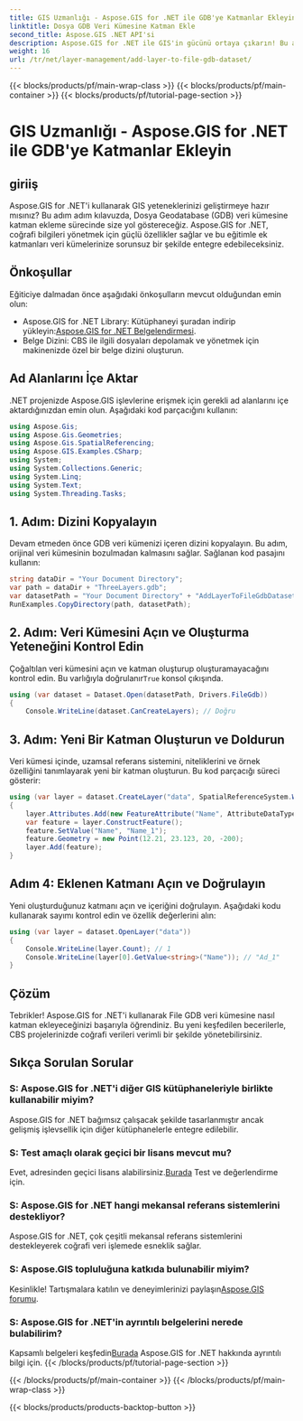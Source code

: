 ```yaml
---
title: GIS Uzmanlığı - Aspose.GIS for .NET ile GDB'ye Katmanlar Ekleyin
linktitle: Dosya GDB Veri Kümesine Katman Ekle
second_title: Aspose.GIS .NET API'si
description: Aspose.GIS for .NET ile GIS'in gücünü ortaya çıkarın! Bu adım adım eğitimde Dosya GDB veri kümelerine nasıl katman ekleneceğini öğrenin. #coğrafi veriler #Aspose #GIS
weight: 16
url: /tr/net/layer-management/add-layer-to-file-gdb-dataset/
---
```


{{< blocks/products/pf/main-wrap-class >}}
{{< blocks/products/pf/main-container >}}
{{< blocks/products/pf/tutorial-page-section >}}

# GIS Uzmanlığı - Aspose.GIS for .NET ile GDB'ye Katmanlar Ekleyin

## giriiş
Aspose.GIS for .NET'i kullanarak GIS yeteneklerinizi geliştirmeye hazır mısınız? Bu adım adım kılavuzda, Dosya Geodatabase (GDB) veri kümesine katman ekleme sürecinde size yol göstereceğiz. Aspose.GIS for .NET, coğrafi bilgileri yönetmek için güçlü özellikler sağlar ve bu eğitimle ek katmanları veri kümelerinize sorunsuz bir şekilde entegre edebileceksiniz.
## Önkoşullar
Eğiticiye dalmadan önce aşağıdaki önkoşulların mevcut olduğundan emin olun:
-  Aspose.GIS for .NET Library: Kütüphaneyi şuradan indirip yükleyin:[Aspose.GIS for .NET Belgelendirmesi](https://reference.aspose.com/gis/net/).
- Belge Dizini: CBS ile ilgili dosyaları depolamak ve yönetmek için makinenizde özel bir belge dizini oluşturun.
## Ad Alanlarını İçe Aktar
.NET projenizde Aspose.GIS işlevlerine erişmek için gerekli ad alanlarını içe aktardığınızdan emin olun. Aşağıdaki kod parçacığını kullanın:
```csharp
using Aspose.Gis;
using Aspose.Gis.Geometries;
using Aspose.Gis.SpatialReferencing;
using Aspose.GIS.Examples.CSharp;
using System;
using System.Collections.Generic;
using System.Linq;
using System.Text;
using System.Threading.Tasks;
```
## 1. Adım: Dizini Kopyalayın
Devam etmeden önce GDB veri kümenizi içeren dizini kopyalayın. Bu adım, orijinal veri kümesinin bozulmadan kalmasını sağlar. Sağlanan kod pasajını kullanın:
```csharp
string dataDir = "Your Document Directory";
var path = dataDir + "ThreeLayers.gdb";
var datasetPath = "Your Document Directory" + "AddLayerToFileGdbDataset_out.gdb";
RunExamples.CopyDirectory(path, datasetPath);
```
## 2. Adım: Veri Kümesini Açın ve Oluşturma Yeteneğini Kontrol Edin
 Çoğaltılan veri kümesini açın ve katman oluşturup oluşturamayacağını kontrol edin. Bu varlığıyla doğrulanır`True` konsol çıkışında.
```csharp
using (var dataset = Dataset.Open(datasetPath, Drivers.FileGdb))
{
    Console.WriteLine(dataset.CanCreateLayers); // Doğru
```
## 3. Adım: Yeni Bir Katman Oluşturun ve Doldurun
Veri kümesi içinde, uzamsal referans sistemini, niteliklerini ve örnek özelliğini tanımlayarak yeni bir katman oluşturun. Bu kod parçacığı süreci gösterir:
```csharp
using (var layer = dataset.CreateLayer("data", SpatialReferenceSystem.Wgs84))
{
    layer.Attributes.Add(new FeatureAttribute("Name", AttributeDataType.String));
    var feature = layer.ConstructFeature();
    feature.SetValue("Name", "Name_1");
    feature.Geometry = new Point(12.21, 23.123, 20, -200);
    layer.Add(feature);
}
```
## Adım 4: Eklenen Katmanı Açın ve Doğrulayın
Yeni oluşturduğunuz katmanı açın ve içeriğini doğrulayın. Aşağıdaki kodu kullanarak sayımı kontrol edin ve özellik değerlerini alın:
```csharp
using (var layer = dataset.OpenLayer("data"))
{
    Console.WriteLine(layer.Count); // 1
    Console.WriteLine(layer[0].GetValue<string>("Name")); // "Ad_1"
}
```
## Çözüm
Tebrikler! Aspose.GIS for .NET'i kullanarak File GDB veri kümesine nasıl katman ekleyeceğinizi başarıyla öğrendiniz. Bu yeni keşfedilen becerilerle, CBS projelerinizde coğrafi verileri verimli bir şekilde yönetebilirsiniz.
## Sıkça Sorulan Sorular
### S: Aspose.GIS for .NET'i diğer GIS kütüphaneleriyle birlikte kullanabilir miyim?
Aspose.GIS for .NET bağımsız çalışacak şekilde tasarlanmıştır ancak gelişmiş işlevsellik için diğer kütüphanelerle entegre edilebilir.
### S: Test amaçlı olarak geçici bir lisans mevcut mu?
 Evet, adresinden geçici lisans alabilirsiniz.[Burada](https://purchase.aspose.com/temporary-license/) Test ve değerlendirme için.
### S: Aspose.GIS for .NET hangi mekansal referans sistemlerini destekliyor?
Aspose.GIS for .NET, çok çeşitli mekansal referans sistemlerini destekleyerek coğrafi veri işlemede esneklik sağlar.
### S: Aspose.GIS topluluğuna katkıda bulunabilir miyim?
 Kesinlikle! Tartışmalara katılın ve deneyimlerinizi paylaşın[Aspose.GIS forumu](https://forum.aspose.com/c/gis/33).
### S: Aspose.GIS for .NET'in ayrıntılı belgelerini nerede bulabilirim?
 Kapsamlı belgeleri keşfedin[Burada](https://reference.aspose.com/gis/net/) Aspose.GIS for .NET hakkında ayrıntılı bilgi için.
{{< /blocks/products/pf/tutorial-page-section >}}

{{< /blocks/products/pf/main-container >}}
{{< /blocks/products/pf/main-wrap-class >}}

{{< blocks/products/products-backtop-button >}}
